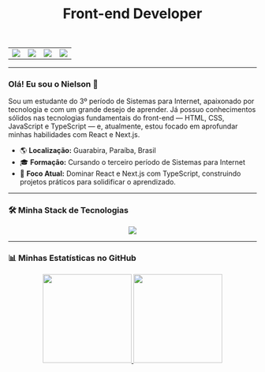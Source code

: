 <div align="center">
  <h1>Front-end Developer</h1>
</div>
<br>

<div align="center">
<table>
  <tr>
    <td align="center"><a href="https://instagram.com/niel_songomes/" target="_blank"><img src="https://img.shields.io/badge/-Instagram-%23E4405F?style=for-the-badge&logo=instagram&logoColor=white" target="_blank"></a></td>
    <td align="center"><a href="https://www.linkedin.com/in/nielson-gomes-29a8a2349" target="_blank"><img src="https://img.shields.io/badge/-LinkedIn-%230077B5?style=for-the-badge&logo=linkedin&logoColor=white" target="_blank"></a></td>
    <td align="center"><a href="https://discord.com/users/755883191129342084" target="_blank"><img src="https://img.shields.io/badge/Discord-7289DA?style=for-the-badge&logo=discord&logoColor=white" target="_blank"></a></td>
    <td align="center"><a href="https://mail.google.com/mail/?view=cm&fs=1&to=nielsongomes16@gmail.com&su=Contato%20pelo%20GitHub" target="_blank"><img src="https://img.shields.io/badge/-Gmail-%23333?style=for-the-badge&logo=gmail&logoColor=white" target="_blank"></a></td>
  </tr>
</table>
</div>

---

### Olá! Eu sou o Nielson 👋

Sou um estudante do 3º período de Sistemas para Internet, apaixonado por tecnologia e com um grande desejo de aprender. Já possuo conhecimentos sólidos nas tecnologias fundamentais do front-end — HTML, CSS, JavaScript e TypeScript — e, atualmente, estou focado em aprofundar minhas habilidades com React e Next.js.

* 🌎 **Localização:** Guarabira, Paraíba, Brasil
* 🎓 **Formação:** Cursando o terceiro período de Sistemas para Internet
* 🚀 **Foco Atual:** Dominar React e Next.js com TypeScript, construindo projetos práticos para solidificar o aprendizado.

---

### 🛠️ Minha Stack de Tecnologias

<div align="center">
  <a href="https://skillicons.dev">
    <img src="https://skillicons.dev/icons?i=html,css,js,ts,react,nextjs,vite,git,gitlab" />
  </a>
</div>

---

### 📊 Minhas Estatísticas no GitHub

<div align="center">
  <a href="https://github.com/nielsongomesdev">
  <img height="180em" src="https://github-readme-stats.vercel.app/api?username=nielsongomesdev&show_icons=true&theme=tokyonight&include_all_commits=true&count_private=true"/>
  <img height="180em" src="https://github-readme-stats.vercel.app/api/top-langs/?username=nielsongomesdev&layout=compact&langs_count=6&theme=tokyonight"/>
  </a>
</div>
